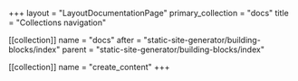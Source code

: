 +++
layout = "LayoutDocumentationPage"
primary_collection = "docs"
title = "Collections navigation"

[[collection]]
name = "docs"
after = "static-site-generator/building-blocks/index"
parent = "static-site-generator/building-blocks/index"

[[collection]]
name = "create_content"
+++
